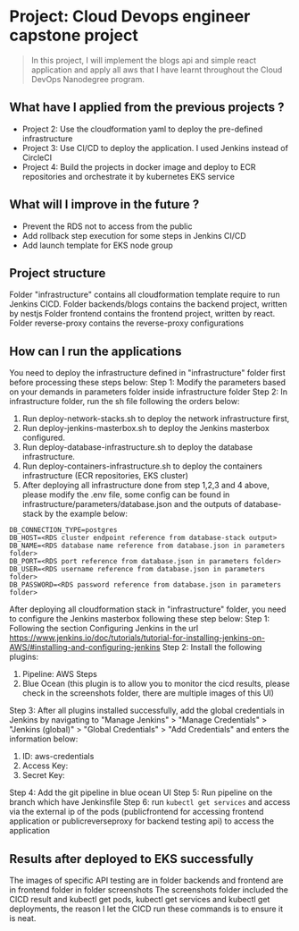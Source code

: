 # Project: Cloud Devops engineer capstone project

> In this project, I will implement the blogs api and simple react application and apply all aws that I have learnt throughout the Cloud DevOps Nanodegree program.

## What have I applied from the previous projects ?

- Project 2: Use the cloudformation yaml to deploy the pre-defined infrastructure
- Project 3: Use CI/CD to deploy the application. I used Jenkins instead of CircleCI
- Project 4: Build the projects in docker image and deploy to ECR repositories and orchestrate it by kubernetes EKS service

## What will I improve in the future ?

- Prevent the RDS not to access from the public
- Add rollback step execution for some steps in Jenkins CI/CD
- Add launch template for EKS node group

## Project structure

Folder "infrastructure" contains all cloudformation template require to run Jenkins CICD.
Folder backends/blogs contains the backend project, written by nestjs
Folder frontend contains the frontend project, written by react.
Folder reverse-proxy contains the reverse-proxy configurations

## How can I run the applications
You need to deploy the infrastructure defined in "infrastructure" folder first before processing these steps below:
Step 1: Modify the parameters based on your demands in parameters folder inside infrastructure folder
Step 2: In infrastructure folder, run the sh file following the orders below:
1. Run deploy-network-stacks.sh to deploy the network infrastructure first, 
2. Run deploy-jenkins-masterbox.sh to deploy the Jenkins masterbox configured.
3. Run deploy-database-infrastructure.sh to deploy the database infrastructure.
4. Run deploy-containers-infrastructure.sh to deploy the containers infrastructure (ECR repositories, EKS cluster)
5. After deploying all infrastructure done from step 1,2,3 and 4 above, please modify the .env file, some config can be found in infrastructure/parameters/database.json and the outputs of database-stack by the example below:

```
DB_CONNECTION_TYPE=postgres
DB_HOST=<RDS cluster endpoint reference from database-stack output>
DB_NAME=<RDS database name reference from database.json in parameters folder>
DB_PORT=<RDS port reference from database.json in parameters folder>
DB_USER=<RDS username reference from database.json in parameters folder>
DB_PASSWORD=<RDS password reference from database.json in parameters folder>
```

After deploying all cloudformation stack in "infrastructure" folder, you need to configure the Jenkins masterbox following these step below:
Step 1: Following the section Configuring Jenkins in the url https://www.jenkins.io/doc/tutorials/tutorial-for-installing-jenkins-on-AWS/#installing-and-configuring-jenkins 
Step 2: Install the following plugins:
1. Pipeline: AWS Steps
2. Blue Ocean (this plugin is to allow you to monitor the cicd results, please check in the screenshots folder, there are multiple images of this UI)

Step 3: After all plugins installed successfully, add the global credentials in Jenkins by navigating to "Manage Jenkins" > "Manage Credentials" > "Jenkins (global)" > "Global Credentials" > "Add Credentials" and enters the information below:
1. ID: aws-credentials
2. Access Key: <IAM user access key>
3. Secret Key: <IAM user secret key>

Step 4: Add the git pipeline in blue ocean UI
Step 5: Run pipeline on the branch which have Jenkinsfile
Step 6: run `kubectl get services` and access via the external ip of the pods (publicfrontend for accessing frontend application or publicreverseproxy for backend testing api) to access the application

## Results after deployed to EKS successfully
The images of specific API testing are in folder backends and frontend are in frontend folder in folder screenshots
The screenshots folder included the CICD result and kubectl get pods, kubectl get services and kubectl get deployments, the reason I let the CICD run these commands is to ensure it is neat.
